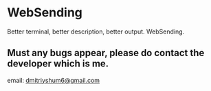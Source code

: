 # WebSending
Better terminal, better description, better output. WebSending.

## Must any bugs appear, please do contact the developer which is me.
 email: dmitriyshum6@gmail.com
